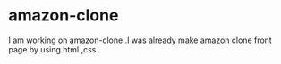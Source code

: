 # amazon-clone
I am working on amazon-clone .I  was already make amazon clone front page  by using html ,css . 
